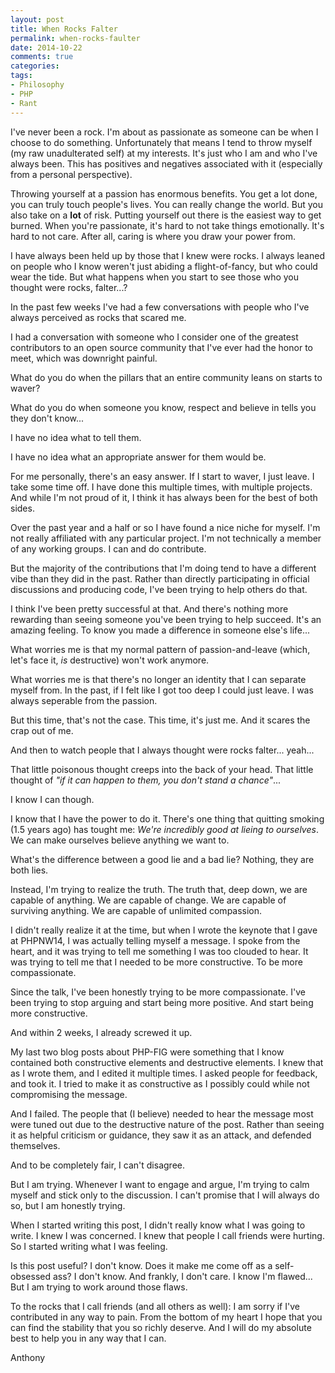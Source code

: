 ```yaml
---
layout: post
title: When Rocks Falter
permalink: when-rocks-faulter
date: 2014-10-22
comments: true
categories:
tags:
- Philosophy
- PHP
- Rant
---
```

I've never been a rock. I'm about as passionate as someone can be when I choose to do something. Unfortunately that means I tend to throw myself (my raw unadulterated self) at my interests. It's just who I am and who I've always been. This has positives and negatives associated with it (especially from a personal perspective).

Throwing yourself at a passion has enormous benefits. You get a lot done, you can truly touch people's lives. You can really change the world. But you also take on a **lot** of risk. Putting yourself out there is the easiest way to get burned. When you're passionate, it's hard to not take things emotionally. It's hard to not care. After all, caring is where you draw your power from.

I have always been held up by those that I knew were rocks. I always leaned on people who I know weren't just abiding a flight-of-fancy, but who could wear the tide. But what happens when you start to see those who you thought were rocks, falter...?

<!--more-->
In the past few weeks I've had a few conversations with people who I've always perceived as rocks that scared me.

I had a conversation with someone who I consider one of the greatest contributors to an open source community that I've ever had the honor to meet, which was downright painful.

What do you do when the pillars that an entire community leans on starts to waver?

What do you do when someone you know, respect and believe in tells you they don't know...

I have no idea what to tell them.

I have no idea what an appropriate answer for them would be.

For me personally, there's an easy answer. If I start to waver, I just leave. I take some time off. I have done this multiple times, with multiple projects. And while I'm not proud of it, I think it has always been for the best of both sides.

Over the past year and a half or so I have found a nice niche for myself. I'm not really affiliated with any particular project. I'm not technically a member of any working groups. I can and do contribute.

But the majority of the contributions that I'm doing tend to have a different vibe than they did in the past. Rather than directly participating in official discussions and producing code, I've been trying to help others do that.

I think I've been pretty successful at that. And there's nothing more rewarding than seeing someone you've been trying to help succeed. It's an amazing feeling. To know you made a difference in someone else's life...

What worries me is that my normal pattern of passion-and-leave (which, let's face it, *is* destructive) won't work anymore.

What worries me is that there's no longer an identity that I can separate myself from. In the past, if I felt like I got too deep I could just leave. I was always seperable from the passion.

But this time, that's not the case. This time, it's just me. And it scares the crap out of me.

And then to watch people that I always thought were rocks falter... yeah...

That little poisonous thought creeps into the back of your head. That little thought of *"if it can happen to them, you don't stand a chance"*...

I know I can though.

I know that I have the power to do it. There's one thing that quitting smoking (1.5 years ago) has tought me: *We're incredibly good at lieing to ourselves*. We can make ourselves believe anything we want to.

What's the difference between a good lie and a bad lie? Nothing, they are both lies.

Instead, I'm trying to realize the truth. The truth that, deep down, we are capable of anything. We are capable of change. We are capable of surviving anything. We are capable of unlimited compassion.

I didn't really realize it at the time, but when I wrote the keynote that I gave at PHPNW14, I was actually telling myself a message. I spoke from the heart, and it was trying to tell me something I was too clouded to hear. It was trying to tell me that I needed to be more constructive. To be more compassionate.

Since the talk, I've been honestly trying to be more compassionate. I've been trying to stop arguing and start being more positive. And start being more constructive.

And within 2 weeks, I already screwed it up.

My last two blog posts about PHP-FIG were something that I know contained both constructive elements and destructive elements. I knew that as I wrote them, and I edited it multiple times. I asked people for feedback, and took it. I tried to make it as constructive as I possibly could while not compromising the message.

And I failed. The people that (I believe) needed to hear the message most were tuned out due to the destructive nature of the post. Rather than seeing it as helpful criticism or guidance, they saw it as an attack, and defended themselves.

And to be completely fair, I can't disagree.

But I am trying. Whenever I want to engage and argue, I'm trying to calm myself and stick only to the discussion. I can't promise that I will always do so, but I am honestly trying.

When I started writing this post, I didn't really know what I was going to write. I knew I was concerned. I knew that people I call friends were hurting. So I started writing what I was feeling.

Is this post useful? I don't know. Does it make me come off as a self-obsessed ass? I don't know. And frankly, I don't care. I know I'm flawed... But I am trying to work around those flaws.

To the rocks that I call friends (and all others as well): I am sorry if I've contributed in any way to pain. From the bottom of my heart I hope that you can find the stability that you so richly deserve. And I will do my absolute best to help you in any way that I can.

Anthony

